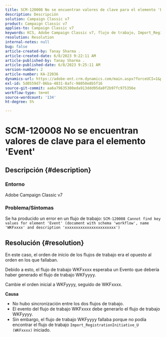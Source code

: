 ```yaml
---
title: SCM-120008 No se encuentran valores de clave para el elemento 'Event'
description: Descripción
solution: Campaign Classic v7
product: Campaign Classic v7
applies-to: Campaign Classic v7
keywords: KCS, Adobe Campaign Classic v7, flujo de trabajo, Import_RegistrationInitiative_U, error, solución de problemas, ACC, buscar, valores clave, SCM-120008
resolution: Resolution
internal-notes: null
bug: false
article-created-by: Tanay Sharma .
article-created-date: 6/8/2023 9:22:11 AM
article-published-by: Tanay Sharma .
article-published-date: 6/8/2023 9:25:11 AM
version-number: 2
article-number: KA-22036
dynamics-url: https://adobe-ent.crm.dynamics.com/main.aspx?forceUCI=1&pagetype=entityrecord&etn=knowledgearticle&id=1f331af2-dd05-ee11-8f6e-6045bd006b3d
exl-id: 5d0559d7-86ba-4831-8afc-98050e8b5f16
source-git-commit: aa6a79635380eda913ddd95da0f2b97fc975356e
workflow-type: tm+mt
source-wordcount: '134'
ht-degree: 5%

---
```


# SCM-120008 No se encuentran valores de clave para el elemento &#39;Event&#39;

## Descripción {#description}


### <b>Entorno</b>

Adobe Campaign Classic v7



### <b>Problema/Síntomas</b>

Se ha producido un error en un flujo de trabajo:
`SCM-120008 Cannot find key values for element 'Event' (document with schema 'workflow', name 'WKFxxxx' and description 'xxxxxxxxxxxxxxxxxxxxxxx')`

## Resolución {#resolution}


En este caso, el orden de inicio de los flujos de trabajo era el opuesto al orden en los que fallaban.

Debido a esto, el flujo de trabajo WKFxxxx esperaba un Evento que debería haber generado el flujo de trabajo WKFyyyy.

Cambie el orden inicial a WKFyyyy, seguido de WKFxxxx.

<b>Causa</b>

- No hubo sincronización entre los dos flujos de trabajo.
- El evento del flujo de trabajo WKFxxxx debe generarlo el flujo de trabajo WKFyyyy.
- Sin embargo, el flujo de trabajo WKFyyyy fallaba porque no podía encontrar el flujo de trabajo `Import_RegistrationInitiative_U (WKFxxxx)` iniciado.
